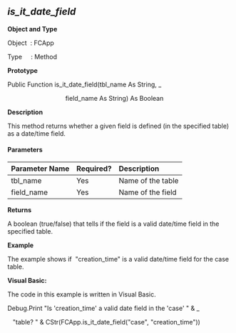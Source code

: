 _is_it_date_field_
--------------------

**Object and Type**

Object  : FCApp

Type     : Method

**Prototype**

Public Function is_it_date_field(tbl_name As String, _

                                 field_name As String) As Boolean

**Description**

This method returns whether a given field is defined (in the specified table) as a date/time field.

#### Parameters

| Parameter Name | Required? | Description |
|:--- |:--- |:--- |
| tbl_name | Yes | Name of the table |
| field_name | Yes | Name of the field |

**Returns**

A boolean (true/false) that tells if the field is a valid date/time field in the specified table.

**Example**

The example shows if  "creation_time" is a valid date/time field for the case table.

**Visual Basic:**

The code in this example is written in Visual Basic.

Debug.Print "Is 'creation_time' a valid date field in the 'case' " & _

   "table? " & CStr(FCApp.is_it_date_field("case", "creation_time"))